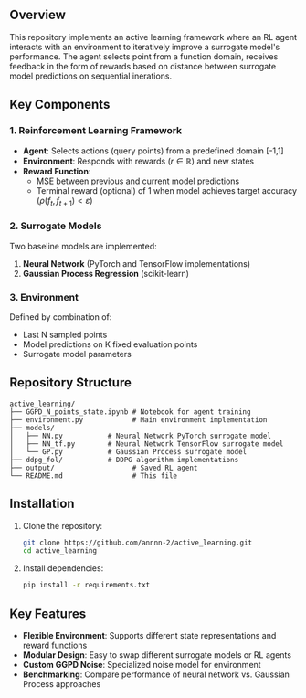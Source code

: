 ## Overview

This repository implements an active learning framework where an RL agent interacts with an environment to iteratively improve a surrogate model's performance. The agent selects point from a function domain, receives feedback in the form of rewards based on distance between surrogate model predictions on sequential inerations.

## Key Components

### 1. Reinforcement Learning Framework
- **Agent**: Selects actions (query points) from a predefined domain [-1,1]
- **Environment**: Responds with rewards $(r ∈ ℝ)$ and new states
- **Reward Function**: 
  - MSE between previous and current model predictions
  - Terminal reward (optional) of 1 when model achieves target accuracy $(ρ(f_t, f_{t+1}) < ε)$

### 2. Surrogate Models
Two baseline models are implemented:
1. **Neural Network** (PyTorch and TensorFlow implementations)
2. **Gaussian Process Regression** (scikit-learn)

### 3. Environment
Defined by combination of:
- Last N sampled points
- Model predictions on K fixed evaluation points
- Surrogate model parameters

## Repository Structure

```
active_learning/
├── GGPD_N_points_state.ipynb # Notebook for agent training
├── environment.py            # Main environment implementation
├── models/
│   ├── NN.py           # Neural Network PyTorch surrogate model
│   ├── NN_tf.py        # Neural Network TensorFlow surrogate model
│   └── GP.py           # Gaussian Process surrogate model
├── ddpg_fol/           # DDPG algorithm implementations
├── output/                   # Saved RL agent
└── README.md                 # This file
```

## Installation

1. Clone the repository:
   ```bash
   git clone https://github.com/annnn-2/active_learning.git
   cd active_learning
   ```

2. Install dependencies:
   ```bash
   pip install -r requirements.txt
   ```

## Key Features

- **Flexible Environment**: Supports different state representations and reward functions
- **Modular Design**: Easy to swap different surrogate models or RL agents
- **Custom GGPD Noise**: Specialized noise model for environment
- **Benchmarking**: Compare performance of neural network vs. Gaussian Process approaches
